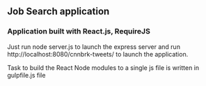 ## Job Search application ##

### Application built with React.js, RequireJS

Just run node server.js to launch the express server and run http://localhost:8080/cnnbrk-tweets/  to launch the application.

Task to build the React Node modules to a single js file is written in gulpfile.js file



